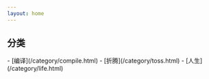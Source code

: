 ```yaml
---
layout: home
---
```


<h2>分类</h2>
- [编译](/category/compile.html)
- [折腾](/category/toss.html)
- [人生](/category/life.html)
